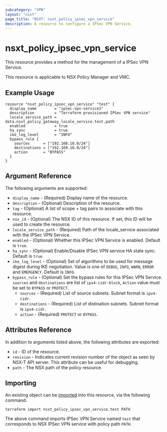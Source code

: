```yaml
---
subcategory: "VPN"
layout: "nsxt"
page_title: "NSXT: nsxt_policy_ipsec_vpn_service"
description: A resource to configure a IPSec VPN Service.
---
```


# nsxt_policy_ipsec_vpn_service

This resource provides a method for the management of a IPSec VPN Service.

This resource is applicable to NSX Policy Manager and VMC.

## Example Usage

```hcl
resource "nsxt_policy_ipsec_vpn_service" "test" {
  display_name        = "ipsec-vpn-service1"
  description         = "Terraform provisioned IPSec VPN service"
  locale_service_path = data.nsxt_policy_gateway_locale_service.test.path
  enabled             = true
  ha_sync             = true
  ike_log_level       = "INFO"
  bypass_rule {
    sources      = ["192.168.10.0/24"]
    destinations = ["192.169.10.0/24"]
    action       = "BYPASS"
  }
}
```

## Argument Reference

The following arguments are supported:

* `display_name` - (Required) Display name of the resource.
* `description` - (Optional) Description of the resource.
* `tag` - (Optional) A list of scope + tag pairs to associate with this resource.
* `nsx_id` - (Optional) The NSX ID of this resource. If set, this ID will be used to create the resource.
* `locale_service_path` - (Required) Path of the locale_service associated with the IPSec VPN Service.
* `enabled` - (Optional) Whether this IPSec VPN Service is enabled. Default is `true`.
* `ha_sync` - (Optional) Enable/Disable IPSec VPN service HA state sync. Default is `true`.
* `ike_log_level` - (Optional) Set of algorithms to be used for message digest during IKE negotiation. Value is one of `DEBUG`, `INFO`, `WARN`, `ERROR` and `EMERGENCY`. Default is `INFO`. 
* `bypass_rule` - (Optional) Set the bypass rules for this IPSec VPN Service. `sources` and `destinations` are list of `ipv4-cidr-block`, `Action` value must be set to `BYPASS` or `PROTECT`.
  * `sources` - (Required) List of source subnets. Subnet format is `ipv4-cidr`.
  * `destinations` - (Required) List of distination subnets. Subnet format is `ipv4-cidr`.
  * `action` - (Required) `PROTECT` or `BYPASS`.

## Attributes Reference

In addition to arguments listed above, the following attributes are exported:

* `id` - ID of the resource.
* `revision` - Indicates current revision number of the object as seen by NSX-T API server. This attribute can be useful for debugging.
* `path` - The NSX path of the policy resource.

## Importing

An existing object can be [imported][docs-import] into this resource, via the following command:

[docs-import]: https://www.terraform.io/cli/import

```
terraform import nsxt_policy_ipsec_vpn_service.test PATH
```

The above command imports IPSec VPN Service named `test` that corresponds to NSX IPSec VPN service with policy path `PATH`.
